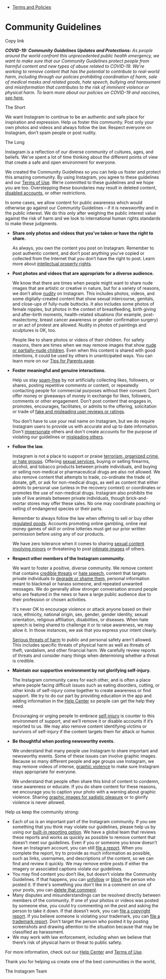 *   [Terms and Policies](https://help.instagram.com/1417489251945243/?helpref=breadcrumb)

Community Guidelines
====================

Copy link

_**COVID-19: Community Guidelines Updates and Protections:** As people around the world confront this unprecedented public health emergency, we want to make sure that our Community Guidelines protect people from harmful content and new types of abuse related to COVID-19. We’re working to remove content that has the potential to contribute to real-world harm, including through our policies prohibiting coordination of harm, sale of medical masks and related goods, hate speech, bullying and harassment and misinformation that contributes to the risk of imminent violence or physical harm. To learn more about our policies on COVID-19 and vaccines, [see here.](https://help.instagram.com/697825587576762?helpref=faq_content)_

The Short

We want Instagram to continue to be an authentic and safe place for inspiration and expression. Help us foster this community. Post only your own photos and videos and always follow the law. Respect everyone on Instagram, don’t spam people or post nudity.

The Long

Instagram is a reflection of our diverse community of cultures, ages, and beliefs. We’ve spent a lot of time thinking about the different points of view that create a safe and open environment for everyone.

We created the Community Guidelines so you can help us foster and protect this amazing community. By using Instagram, you agree to these guidelines and our [Terms of Use](https://www.instagram.com/legal/terms). We’re committed to these guidelines and we hope you are too. Overstepping these boundaries may result in deleted content, [disabled accounts](https://help.instagram.com/366993040048856?helpref=faq_content), or other restrictions.

In some cases, we allow content for public awareness which would otherwise go against our Community Guidelines – if it is newsworthy and in the public interest. We do this only after weighing the public interest value against the risk of harm and we look to international human rights standards to make these judgments.

*   **Share only photos and videos that you’ve taken or have the right to share.**
    
    As always, you own the content you post on Instagram. Remember to post authentic content, and don’t post anything you’ve copied or collected from the Internet that you don’t have the right to post. Learn more about [intellectual property rights](https://help.instagram.com/126382350847838?helpref=faq_content).
    
*   **Post photos and videos that are appropriate for a diverse audience.**
    
    We know that there are times when people might want to share nude images that are artistic or creative in nature, but for a variety of reasons, we don’t allow [nudity](https://l.instagram.com/?u=https%3A%2F%2Fwww.facebook.com%2Fcommunitystandards%2Fadult_nudity_sexual_activity&e=AT3G84P63KDpL8eMqZWl55hlu8dBWx7fqPO-Q6L-Csp06_wU9OKnaE1Ucuy7rJymXFMgV2WKeB3FwiVzO1sa1hno2gQPr5X9xfLaIB3GaEpozvQx9o_4Rb_cAuNjJEBn8igUMUerCWzZxMUefjppCg) on Instagram. This includes photos, videos, and some digitally-created content that show sexual intercourse, genitals, and close-ups of fully-nude buttocks. It also includes some photos of female nipples, but photos in the context of breastfeeding, birth giving and after-birth moments, health-related situations (for example, post-mastectomy, breast cancer awareness or gender confirmation surgery) or an act of protest are allowed. Nudity in photos of paintings and sculptures is OK, too.
    
    People like to share photos or videos of their children. For safety reasons, there are times when we may remove images that show [nude or partially-nude children](https://l.instagram.com/?u=https%3A%2F%2Fwww.facebook.com%2Fcommunitystandards%2Fchild_nudity_sexual_exploitation&e=AT3G84P63KDpL8eMqZWl55hlu8dBWx7fqPO-Q6L-Csp06_wU9OKnaE1Ucuy7rJymXFMgV2WKeB3FwiVzO1sa1hno2gQPr5X9xfLaIB3GaEpozvQx9o_4Rb_cAuNjJEBn8igUMUerCWzZxMUefjppCg). Even when this content is shared with good intentions, it could be used by others in unanticipated ways. You can learn more on our [Tips for Parents page](https://help.instagram.com/154475974694511/?helpref=faq_content).
    
*   **Foster meaningful and genuine interactions.**
    
    Help us stay [spam-free](https://l.instagram.com/?u=https%3A%2F%2Fwww.facebook.com%2Fcommunitystandards%2Fspam&e=AT3G84P63KDpL8eMqZWl55hlu8dBWx7fqPO-Q6L-Csp06_wU9OKnaE1Ucuy7rJymXFMgV2WKeB3FwiVzO1sa1hno2gQPr5X9xfLaIB3GaEpozvQx9o_4Rb_cAuNjJEBn8igUMUerCWzZxMUefjppCg) by not artificially collecting likes, followers, or shares, posting repetitive comments or content, or repeatedly contacting people for commercial purposes without their consent. Don’t offer money or giveaways of money in exchange for likes, followers, comments or other engagement. Don’t post content that engages in, promotes, encourages, facilitates, or admits to the offering, solicitation or trade of [fake and misleading user reviews or ratings](https://l.instagram.com/?u=https%3A%2F%2Fwww.facebook.com%2Fcommunitystandards%2Ffraud_deception&e=AT3G84P63KDpL8eMqZWl55hlu8dBWx7fqPO-Q6L-Csp06_wU9OKnaE1Ucuy7rJymXFMgV2WKeB3FwiVzO1sa1hno2gQPr5X9xfLaIB3GaEpozvQx9o_4Rb_cAuNjJEBn8igUMUerCWzZxMUefjppCg).
    
    You don’t have to use your real name on Instagram, but we do require Instagram users to provide us with accurate and up to date information. Don't [impersonate](https://l.instagram.com/?u=https%3A%2F%2Fwww.facebook.com%2Fcommunitystandards%2Fmisrepresentation&e=AT3G84P63KDpL8eMqZWl55hlu8dBWx7fqPO-Q6L-Csp06_wU9OKnaE1Ucuy7rJymXFMgV2WKeB3FwiVzO1sa1hno2gQPr5X9xfLaIB3GaEpozvQx9o_4Rb_cAuNjJEBn8igUMUerCWzZxMUefjppCg) others and don't create accounts for the purpose of violating our guidelines or [misleading others](https://l.instagram.com/?u=https%3A%2F%2Ftransparency.fb.com%2Fpolicies%2Fcommunity-standards%2Finauthentic-behavior%2F&e=AT3G84P63KDpL8eMqZWl55hlu8dBWx7fqPO-Q6L-Csp06_wU9OKnaE1Ucuy7rJymXFMgV2WKeB3FwiVzO1sa1hno2gQPr5X9xfLaIB3GaEpozvQx9o_4Rb_cAuNjJEBn8igUMUerCWzZxMUefjppCg).
    
*   **Follow the law.**
    
    Instagram is not a place to support or praise [terrorism, organized crime, or hate groups](https://l.instagram.com/?u=https%3A%2F%2Fwww.facebook.com%2Fcommunitystandards%2Fdangerous_individuals_organizations&e=AT3G84P63KDpL8eMqZWl55hlu8dBWx7fqPO-Q6L-Csp06_wU9OKnaE1Ucuy7rJymXFMgV2WKeB3FwiVzO1sa1hno2gQPr5X9xfLaIB3GaEpozvQx9o_4Rb_cAuNjJEBn8igUMUerCWzZxMUefjppCg). Offering [sexual services](https://l.instagram.com/?u=https%3A%2F%2Fwww.facebook.com%2Fcommunitystandards%2Fsexual_solicitation&e=AT3G84P63KDpL8eMqZWl55hlu8dBWx7fqPO-Q6L-Csp06_wU9OKnaE1Ucuy7rJymXFMgV2WKeB3FwiVzO1sa1hno2gQPr5X9xfLaIB3GaEpozvQx9o_4Rb_cAuNjJEBn8igUMUerCWzZxMUefjppCg), buying or selling firearms, alcohol, and tobacco products between private individuals, and buying or selling non-medical or pharmaceutical drugs are also not allowed. We also remove content that attempts to trade, co-ordinate the trade of, donate, gift, or ask for non-medical drugs, as well as content that either admits to personal use (unless in the recovery context) or coordinates or promotes the use of non-medical drugs. Instagram also prohibits the sale of live animals between private individuals, though brick-and-mortar stores may offer these sales. No one may coordinate poaching or selling of endangered species or their parts.
    
    Remember to always follow the law when offering to sell or buy other [regulated goods](https://l.instagram.com/?u=https%3A%2F%2Fwww.facebook.com%2Fcommunitystandards%2Fregulated_goods&e=AT3G84P63KDpL8eMqZWl55hlu8dBWx7fqPO-Q6L-Csp06_wU9OKnaE1Ucuy7rJymXFMgV2WKeB3FwiVzO1sa1hno2gQPr5X9xfLaIB3GaEpozvQx9o_4Rb_cAuNjJEBn8igUMUerCWzZxMUefjppCg). Accounts promoting online gambling, online real money games of skill or online lotteries must get our prior written permission before using any of our products.
    
    We have zero tolerance when it comes to sharing [sexual content involving minors](https://l.instagram.com/?u=https%3A%2F%2Fwww.facebook.com%2Fcommunitystandards%2Fchild_nudity_sexual_exploitation&e=AT3G84P63KDpL8eMqZWl55hlu8dBWx7fqPO-Q6L-Csp06_wU9OKnaE1Ucuy7rJymXFMgV2WKeB3FwiVzO1sa1hno2gQPr5X9xfLaIB3GaEpozvQx9o_4Rb_cAuNjJEBn8igUMUerCWzZxMUefjppCg) or threatening to post [intimate images](https://l.instagram.com/?u=https%3A%2F%2Fwww.facebook.com%2Fcommunitystandards%2Fsexual_exploitation_adults&e=AT3G84P63KDpL8eMqZWl55hlu8dBWx7fqPO-Q6L-Csp06_wU9OKnaE1Ucuy7rJymXFMgV2WKeB3FwiVzO1sa1hno2gQPr5X9xfLaIB3GaEpozvQx9o_4Rb_cAuNjJEBn8igUMUerCWzZxMUefjppCg) of others.
    
*   **Respect other members of the Instagram community.**
    
    We want to foster a positive, diverse community. We remove content that contains [credible threats](https://l.instagram.com/?u=https%3A%2F%2Fwww.facebook.com%2Fcommunitystandards%2Fcredible_violence&e=AT3G84P63KDpL8eMqZWl55hlu8dBWx7fqPO-Q6L-Csp06_wU9OKnaE1Ucuy7rJymXFMgV2WKeB3FwiVzO1sa1hno2gQPr5X9xfLaIB3GaEpozvQx9o_4Rb_cAuNjJEBn8igUMUerCWzZxMUefjppCg) or [hate speech](https://l.instagram.com/?u=https%3A%2F%2Fwww.facebook.com%2Fcommunitystandards%2Fhate_speech&e=AT3G84P63KDpL8eMqZWl55hlu8dBWx7fqPO-Q6L-Csp06_wU9OKnaE1Ucuy7rJymXFMgV2WKeB3FwiVzO1sa1hno2gQPr5X9xfLaIB3GaEpozvQx9o_4Rb_cAuNjJEBn8igUMUerCWzZxMUefjppCg), content that targets private individuals to [degrade or shame them](https://l.instagram.com/?u=https%3A%2F%2Fwww.facebook.com%2Fcommunitystandards%2Fbullying&e=AT3G84P63KDpL8eMqZWl55hlu8dBWx7fqPO-Q6L-Csp06_wU9OKnaE1Ucuy7rJymXFMgV2WKeB3FwiVzO1sa1hno2gQPr5X9xfLaIB3GaEpozvQx9o_4Rb_cAuNjJEBn8igUMUerCWzZxMUefjppCg), personal information meant to blackmail or harass someone, and repeated unwanted messages. We do generally allow stronger conversation around people who are featured in the news or have a large public audience due to their profession or chosen activities.
    
    It's never OK to encourage violence or attack anyone based on their race, ethnicity, national origin, sex, gender, gender identity, sexual orientation, religious affiliation, disabilities, or diseases. When hate speech is being shared to challenge it or to raise awareness, we may allow it. In those instances, we ask that you express your intent clearly.
    
    [Serious threats of harm](https://l.instagram.com/?u=https%3A%2F%2Fwww.facebook.com%2Fcommunitystandards%2Fcredible_violence&e=AT3G84P63KDpL8eMqZWl55hlu8dBWx7fqPO-Q6L-Csp06_wU9OKnaE1Ucuy7rJymXFMgV2WKeB3FwiVzO1sa1hno2gQPr5X9xfLaIB3GaEpozvQx9o_4Rb_cAuNjJEBn8igUMUerCWzZxMUefjppCg) to public and personal safety aren't allowed. This includes specific threats of physical harm as well as threats of theft, vandalism, and other financial harm. We carefully review reports of threats and consider many things when determining whether a threat is credible.
    
*   **Maintain our supportive environment by not glorifying self-injury.**
    
    The Instagram community cares for each other, and is often a place where people facing difficult issues such as eating disorders, cutting, or other kinds of self-injury come together to create awareness or find support. We try to do our part by providing education in the app and adding information in the [Help Center](https://help.instagram.com/) so people can get the help they need.
    
    Encouraging or urging people to embrace [self-injury](https://l.instagram.com/?u=https%3A%2F%2Fwww.facebook.com%2Fcommunitystandards%2Fsuicide_self_injury_violence&e=AT3G84P63KDpL8eMqZWl55hlu8dBWx7fqPO-Q6L-Csp06_wU9OKnaE1Ucuy7rJymXFMgV2WKeB3FwiVzO1sa1hno2gQPr5X9xfLaIB3GaEpozvQx9o_4Rb_cAuNjJEBn8igUMUerCWzZxMUefjppCg) is counter to this environment of support, and we’ll remove it or disable accounts if it’s reported to us. We may also remove content identifying victims or survivors of self-injury if the content targets them for attack or humor.
    
*   **Be thoughtful when posting newsworthy events.**
    
    We understand that many people use Instagram to share important and newsworthy events. Some of these issues can involve graphic images. Because so many different people and age groups use Instagram, we may remove videos of intense, [graphic violence](https://l.instagram.com/?u=https%3A%2F%2Fwww.facebook.com%2Fcommunitystandards%2Fgraphic_violence&e=AT3G84P63KDpL8eMqZWl55hlu8dBWx7fqPO-Q6L-Csp06_wU9OKnaE1Ucuy7rJymXFMgV2WKeB3FwiVzO1sa1hno2gQPr5X9xfLaIB3GaEpozvQx9o_4Rb_cAuNjJEBn8igUMUerCWzZxMUefjppCg) to make sure Instagram stays appropriate for everyone.
    
    We understand that people often share this kind of content to condemn, raise awareness or educate. If you do share content for these reasons, we encourage you to caption your photo with a warning about graphic violence. Sharing [graphic images for sadistic pleasure](https://l.instagram.com/?u=https%3A%2F%2Fwww.facebook.com%2Fcommunitystandards%2Fcruel_insensitive&e=AT3G84P63KDpL8eMqZWl55hlu8dBWx7fqPO-Q6L-Csp06_wU9OKnaE1Ucuy7rJymXFMgV2WKeB3FwiVzO1sa1hno2gQPr5X9xfLaIB3GaEpozvQx9o_4Rb_cAuNjJEBn8igUMUerCWzZxMUefjppCg) or to glorify violence is never allowed.
    

Help us keep the community strong:

*   Each of us is an important part of the Instagram community. If you see something that you think may violate our guidelines, please help us by using our [built-in reporting option](https://help.instagram.com/165828726894770?helpref=faq_content). We have a global team that reviews these reports and works as quickly as possible to remove content that doesn’t meet our guidelines. Even if you or someone you know doesn’t have an Instagram account, you can still [file a report](https://help.instagram.com/contact/383679321740945). When you complete the report, try to provide as much information as possible, such as links, usernames, and descriptions of the content, so we can find and review it quickly. We may remove entire posts if either the imagery or associated captions violate our guidelines.
*   You may find content you don’t like, but doesn’t violate the Community Guidelines. If that happens, you can [unfollow](https://help.instagram.com/286340048138725?helpref=faq_content) or [block](https://help.instagram.com/426700567389543/?helpref=faq_content) the person who posted it. If there's something you don't like in a comment on one of your posts, you can [delete that comment](https://help.instagram.com/289098941190483?helpref=faq_content).
*   Many disputes and misunderstandings can be resolved directly between members of the community. If one of your photos or videos was posted by someone else, you could try commenting on the post and asking the person to take it down. If that doesn’t work, you can [file a copyright report](https://help.instagram.com/126382350847838?helpref=faq_content). If you believe someone is violating your trademark, you can [file a trademark report](https://help.instagram.com/222826637847963?helpref=faq_content). Don't target the person who posted it by posting screenshots and drawing attention to the situation because that may be classified as harassment.
*   We may work with law enforcement, including when we believe that there’s risk of physical harm or threat to public safety.

For more information, check out our [Help Center](https://help.instagram.com/) and [Terms of Use](https://l.instagram.com/?u=http%3A%2F%2Finstagram.com%2Flegal%2Fterms%2F%23&e=AT3G84P63KDpL8eMqZWl55hlu8dBWx7fqPO-Q6L-Csp06_wU9OKnaE1Ucuy7rJymXFMgV2WKeB3FwiVzO1sa1hno2gQPr5X9xfLaIB3GaEpozvQx9o_4Rb_cAuNjJEBn8igUMUerCWzZxMUefjppCg).

Thank you for helping us create one of the best communities in the world,

The Instagram Team